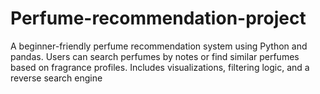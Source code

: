 # Perfume-recommendation-project
A beginner-friendly perfume recommendation system using Python and pandas. Users can search perfumes by notes or find similar perfumes based on fragrance profiles. Includes visualizations, filtering logic, and a reverse search engine
